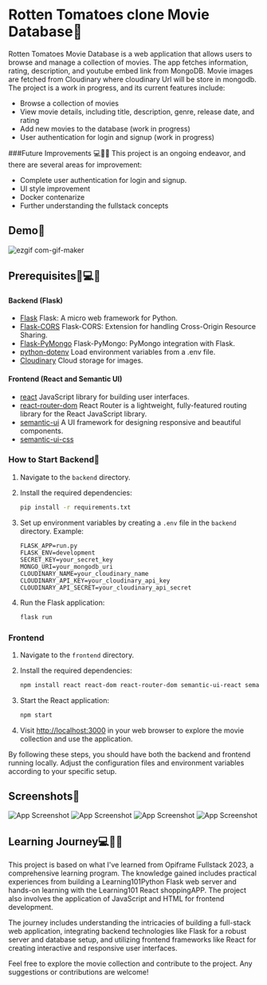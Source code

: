 # Rotten Tomatoes clone Movie Database🍅

Rotten Tomatoes Movie Database is a web application that allows users to browse and manage a collection of movies. The app fetches information, rating, description, and youtube embed link from MongoDB.
Movie images are fetched from Cloudinary where cloudinary Url will be store in mongodb. The project is a work in progress, and its current features include:

- Browse a collection of movies
- View movie details, including title, description, genre, release date, and rating
- Add new movies to the database (work in progress)
- User authentication for login and signup (work in progress)

###Future Improvements 💻🤘🚀
This project is an ongoing endeavor, and there are several areas for improvement:

- Complete user authentication for login and signup.
- UI style improvement
- Docker contenarize
- Further understanding the fullstack concepts

## Demo🍅

![ezgif com-gif-maker](https://github.com/AbedDX/RottenTomatoes_clone/assets/123561100/1a44dae1-ef76-47f5-92aa-693abd609439)

## Prerequisites🍅💻🤘

#### Backend (Flask)

- [Flask](https://flask.palletsprojects.com/) Flask: A micro web framework for Python.
- [Flask-CORS](https://flask-cors.readthedocs.io/) Flask-CORS: Extension for handling Cross-Origin Resource Sharing.
- [Flask-PyMongo](https://flask-pymongo.readthedocs.io/) Flask-PyMongo: PyMongo integration with Flask.
- [python-dotenv](https://pypi.org/project/python-dotenv/) Load environment variables from a .env file.
- [Cloudinary](https://cloudinary.com/) Cloud storage for images.

#### Frontend (React and Semantic UI)

- [react](https://www.npmjs.com/package/react) JavaScript library for building user interfaces.
- [react-router-dom](https://www.npmjs.com/package/react-router-dom) React Router is a lightweight, fully-featured routing library for the React JavaScript library. 
- [semantic-ui](https://www.npmjs.com/package/semantic-ui) A UI framework for designing responsive and beautiful components.
- [semantic-ui-css](https://www.npmjs.com/package/semantic-ui-css)


### How to Start Backend🚀

1. Navigate to the `backend` directory.

2. Install the required dependencies:

    ```bash
    pip install -r requirements.txt
    ```

3. Set up environment variables by creating a `.env` file in the `backend` directory. Example:

    ```
    FLASK_APP=run.py
    FLASK_ENV=development
    SECRET_KEY=your_secret_key
    MONGO_URI=your_mongodb_uri
    CLOUDINARY_NAME=your_cloudinary_name
    CLOUDINARY_API_KEY=your_cloudinary_api_key
    CLOUDINARY_API_SECRET=your_cloudinary_api_secret
    ```

4. Run the Flask application:

    ```bash
    flask run
    ```

### Frontend

1. Navigate to the `frontend` directory.

2. Install the required dependencies:

    ```bash
    npm install react react-dom react-router-dom semantic-ui-react semantic-ui-css
    ```

3. Start the React application:

    ```bash
    npm start
    ```

4. Visit [http://localhost:3000](http://localhost:3000) in your web browser to explore the movie collection and use the application.

By following these steps, you should have both the backend and frontend running locally. Adjust the configuration files and environment variables according to your specific setup.

## Screenshots🍅

![App Screenshot](https://imgur.com/efNFWMK.jpg)
![App Screenshot](https://imgur.com/GqBnI04.jpg)
![App Screenshot](https://imgur.com/LL1iFGl.jpg)
![App Screenshot](https://imgur.com/ueCZSoQ.jpg)

## Learning Journey💻🤘🚀
This project is based on what I've learned from Opiframe Fullstack 2023, a comprehensive learning program. The knowledge gained includes practical experiences from building a Learning101Python Flask web server and hands-on learning with the Learning101 React shoppingAPP. The project also involves the application of JavaScript and HTML for frontend development.

The journey includes understanding the intricacies of building a full-stack web application, integrating backend technologies like Flask for a robust server and database setup, and utilizing frontend frameworks like React for creating interactive and responsive user interfaces.

Feel free to explore the movie collection and contribute to the project. Any suggestions or contributions are welcome!


